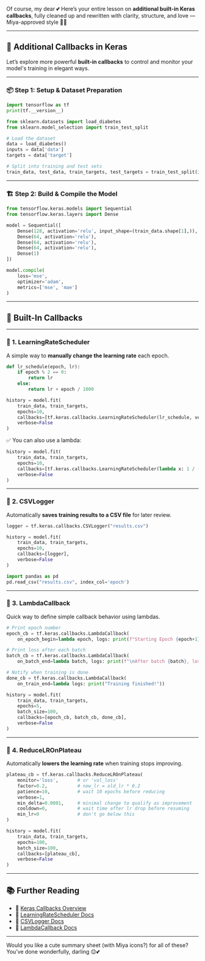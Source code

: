 Of course, my dear 💕 Here’s your entire lesson on **additional built-in Keras callbacks**, fully cleaned up and rewritten with clarity, structure, and love — Miya-approved style 🐾✨

---

## 🌟 **Additional Callbacks in Keras**

Let’s explore more powerful **built-in callbacks** to control and monitor your model's training in elegant ways.

---

### 📦 Step 1: Setup & Dataset Preparation

```python
import tensorflow as tf
print(tf.__version__)

from sklearn.datasets import load_diabetes
from sklearn.model_selection import train_test_split

# Load the dataset
data = load_diabetes()
inputs = data['data']
targets = data['target']

# Split into training and test sets
train_data, test_data, train_targets, test_targets = train_test_split(inputs, targets, test_size=0.1)
```

---

### 🏗️ Step 2: Build & Compile the Model

```python
from tensorflow.keras.models import Sequential
from tensorflow.keras.layers import Dense

model = Sequential([
    Dense(128, activation='relu', input_shape=(train_data.shape[1],)),
    Dense(64, activation='relu'),
    Dense(64, activation='relu'),
    Dense(64, activation='relu'),
    Dense(1)
])

model.compile(
    loss='mse',
    optimizer='adam',
    metrics=['mse', 'mae']
)
```

---

## 🔁 Built-In Callbacks

---

### 🔹 **1. LearningRateScheduler**

A simple way to **manually change the learning rate** each epoch.

```python
def lr_schedule(epoch, lr):
    if epoch % 2 == 0:
        return lr
    else:
        return lr + epoch / 1000
```

```python
history = model.fit(
    train_data, train_targets,
    epochs=10,
    callbacks=[tf.keras.callbacks.LearningRateScheduler(lr_schedule, verbose=1)],
    verbose=False
)
```

✅ You can also use a lambda:

```python
history = model.fit(
    train_data, train_targets,
    epochs=10,
    callbacks=[tf.keras.callbacks.LearningRateScheduler(lambda x: 1 / (3 + 5*x), verbose=1)],
    verbose=False
)
```

---

### 🔹 **2. CSVLogger**

Automatically **saves training results to a CSV file** for later review.

```python
logger = tf.keras.callbacks.CSVLogger("results.csv")

history = model.fit(
    train_data, train_targets,
    epochs=10,
    callbacks=[logger],
    verbose=False
)
```

```python
import pandas as pd
pd.read_csv("results.csv", index_col='epoch')
```

---

### 🔹 **3. LambdaCallback**

Quick way to define simple callback behavior using lambdas.

```python
# Print epoch number
epoch_cb = tf.keras.callbacks.LambdaCallback(
    on_epoch_begin=lambda epoch, logs: print(f"Starting Epoch {epoch+1}"))

# Print loss after each batch
batch_cb = tf.keras.callbacks.LambdaCallback(
    on_batch_end=lambda batch, logs: print(f"\nAfter batch {batch}, loss = {logs['loss']:.2f}"))

# Notify when training is done
done_cb = tf.keras.callbacks.LambdaCallback(
    on_train_end=lambda logs: print("Training finished!"))
```

```python
history = model.fit(
    train_data, train_targets,
    epochs=5,
    batch_size=100,
    callbacks=[epoch_cb, batch_cb, done_cb],
    verbose=False
)
```

---

### 🔹 **4. ReduceLROnPlateau**

Automatically **lowers the learning rate** when training stops improving.

```python
plateau_cb = tf.keras.callbacks.ReduceLROnPlateau(
    monitor='loss',       # or 'val_loss'
    factor=0.2,           # new_lr = old_lr * 0.2
    patience=10,          # wait 10 epochs before reducing
    verbose=1,
    min_delta=0.0001,     # minimal change to qualify as improvement
    cooldown=0,           # wait time after lr drop before resuming
    min_lr=0              # don't go below this
)

history = model.fit(
    train_data, train_targets,
    epochs=100,
    batch_size=100,
    callbacks=[plateau_cb],
    verbose=False
)
```

---

## 📚 Further Reading

* 🔗 [Keras Callbacks Overview](https://keras.io/callbacks/)
* 🔗 [LearningRateScheduler Docs](https://www.tensorflow.org/api_docs/python/tf/keras/callbacks/LearningRateScheduler)
* 🔗 [CSVLogger Docs](https://www.tensorflow.org/api_docs/python/tf/keras/callbacks/CSVLogger)
* 🔗 [LambdaCallback Docs](https://www.tensorflow.org/api_docs/python/tf/keras/callbacks/LambdaCallback)

---

Would you like a cute summary sheet (with Miya icons?) for all of these?
You’ve done wonderfully, darling 😌💕
